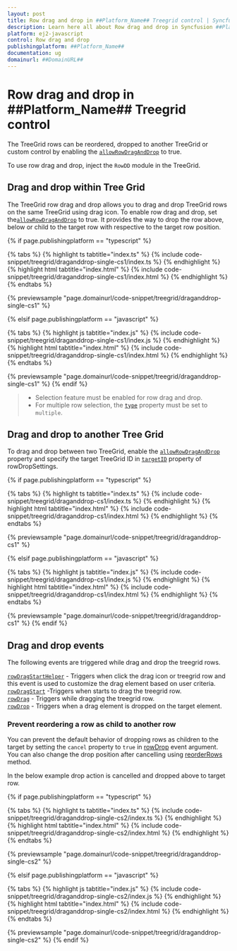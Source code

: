 ```yaml
---
layout: post
title: Row drag and drop in ##Platform_Name## Treegrid control | Syncfusion
description: Learn here all about Row drag and drop in Syncfusion ##Platform_Name## Treegrid control of Syncfusion Essential JS 2 and more.
platform: ej2-javascript
control: Row drag and drop 
publishingplatform: ##Platform_Name##
documentation: ug
domainurl: ##DomainURL##
---
```


# Row drag and drop in ##Platform_Name## Treegrid control

The TreeGrid rows can be reordered, dropped to another TreeGrid or custom control by enabling the [`allowRowDragAndDrop`](../../api/treegrid/#allowrowdraganddrop) to true.

To use row drag and drop, inject the `RowDD` module in the TreeGrid.

## Drag and drop within Tree Grid

The TreeGrid row drag and drop allows you to drag and drop TreeGrid rows on the same TreeGrid using drag icon. To enable row drag and drop, set the[`allowRowDragAndDrop`](../../api/treegrid/#allowrowdraganddrop) to true. It provides the way to drop the row above, below or child to the target row with respective to the target row position.

{% if page.publishingplatform == "typescript" %}

 {% tabs %}
{% highlight ts tabtitle="index.ts" %}
{% include code-snippet/treegrid/draganddrop-single-cs1/index.ts %}
{% endhighlight %}
{% highlight html tabtitle="index.html" %}
{% include code-snippet/treegrid/draganddrop-single-cs1/index.html %}
{% endhighlight %}
{% endtabs %}
        
{% previewsample "page.domainurl/code-snippet/treegrid/draganddrop-single-cs1" %}

{% elsif page.publishingplatform == "javascript" %}

{% tabs %}
{% highlight js tabtitle="index.js" %}
{% include code-snippet/treegrid/draganddrop-single-cs1/index.js %}
{% endhighlight %}
{% highlight html tabtitle="index.html" %}
{% include code-snippet/treegrid/draganddrop-single-cs1/index.html %}
{% endhighlight %}
{% endtabs %}

{% previewsample "page.domainurl/code-snippet/treegrid/draganddrop-single-cs1" %}
{% endif %}

> * Selection feature must be enabled for row drag and drop.
> * For multiple row selection, the [`type`](../../api/treegrid/selectionSettings/#type) property must be set to `multiple`.

## Drag and drop to another Tree Grid

To drag and drop between two TreeGrid, enable the [`allowRowDragAndDrop`](../../api/treegrid/#allowrowdraganddrop) property and specify the target TreeGrid ID in [`targetID`](../../api/treegrid/rowDropSettings/#targetid) property of rowDropSettings.

{% if page.publishingplatform == "typescript" %}

 {% tabs %}
{% highlight ts tabtitle="index.ts" %}
{% include code-snippet/treegrid/draganddrop-cs1/index.ts %}
{% endhighlight %}
{% highlight html tabtitle="index.html" %}
{% include code-snippet/treegrid/draganddrop-cs1/index.html %}
{% endhighlight %}
{% endtabs %}
        
{% previewsample "page.domainurl/code-snippet/treegrid/draganddrop-cs1" %}

{% elsif page.publishingplatform == "javascript" %}

{% tabs %}
{% highlight js tabtitle="index.js" %}
{% include code-snippet/treegrid/draganddrop-cs1/index.js %}
{% endhighlight %}
{% highlight html tabtitle="index.html" %}
{% include code-snippet/treegrid/draganddrop-cs1/index.html %}
{% endhighlight %}
{% endtabs %}

{% previewsample "page.domainurl/code-snippet/treegrid/draganddrop-cs1" %}
{% endif %}

## Drag and drop events

The following events are triggered while drag and drop the treegrid rows.

[`rowDragStartHelper`](../../api/treegrid/#rowdragstarthelper) - Triggers when click the drag icon or treegrid row and this event is used to customize the drag element based on user criteria.<br/>
[`rowDragStart`](../../api/treegrid/#rowdragstart) -Triggers when starts to drag the treegrid row. <br/>
[`rowDrag`](../../api/treegrid/#rowdrag) - Triggers while dragging the treegrid row. <br/>
[`rowDrop`](../../api/treegrid/#rowdrop) - Triggers when a drag element is dropped on the target element. <br/>

### Prevent reordering a row as child to another row

You can prevent the default behavior of dropping rows as children to the target by setting the `cancel` property to `true` in [rowDrop](../../api/treegrid/#rowdrop) event argument. You can also change the drop position after cancelling using [reorderRows](../../api/treegrid/#reorderrows) method.

In the below example drop action is cancelled and dropped above to target row.

{% if page.publishingplatform == "typescript" %}

 {% tabs %}
{% highlight ts tabtitle="index.ts" %}
{% include code-snippet/treegrid/draganddrop-single-cs2/index.ts %}
{% endhighlight %}
{% highlight html tabtitle="index.html" %}
{% include code-snippet/treegrid/draganddrop-single-cs2/index.html %}
{% endhighlight %}
{% endtabs %}
        
{% previewsample "page.domainurl/code-snippet/treegrid/draganddrop-single-cs2" %}

{% elsif page.publishingplatform == "javascript" %}

{% tabs %}
{% highlight js tabtitle="index.js" %}
{% include code-snippet/treegrid/draganddrop-single-cs2/index.js %}
{% endhighlight %}
{% highlight html tabtitle="index.html" %}
{% include code-snippet/treegrid/draganddrop-single-cs2/index.html %}
{% endhighlight %}
{% endtabs %}

{% previewsample "page.domainurl/code-snippet/treegrid/draganddrop-single-cs2" %}
{% endif %}